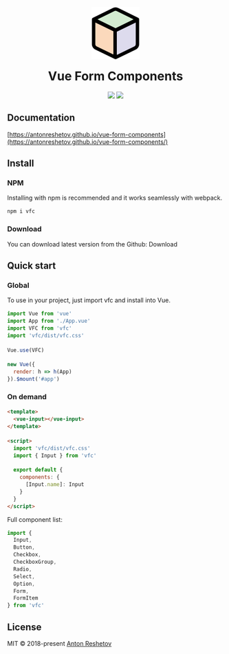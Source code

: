 <p align="center">
  <img src="./example/assets/logo.svg" style="margin-bottom: -20px">
</p>
<h1 align="center">Vue Form Components</h1>
<p align="center">
  <img src="https://img.shields.io/travis/antonreshetov/vue-form-components.svg">
  <img src="https://img.shields.io/github/license/antonreshetov/vue-form-components.svg">
</p>

## Documentation

[https://antonreshetov.github.io/vue-form-components](https://antonreshetov.github.io/vue-form-components/)

## Install

### NPM

Installing with npm is recommended and it works seamlessly with webpack.

```js
npm i vfc
```

### Download

You can download latest version from the Github: Download

## Quick start

### Global

To use in your project, just import vfc and install into Vue.

```js
import Vue from 'vue'
import App from './App.vue'
import VFC from 'vfc'
import 'vfc/dist/vfc.css'

Vue.use(VFC)

new Vue({
  render: h => h(App)
}).$mount('#app')
```

### On demand

```html
<template>
  <vue-input></vue-input>
</template>

<script>
  import 'vfc/dist/vfc.css'
  import { Input } from 'vfc'

  export default {
    components: {
      [Input.name]: Input
    }
  }
</script>
```

Full component list:

```js
import {
  Input,
  Button,
  Checkbox,
  CheckboxGroup,
  Radio,
  Select,
  Option,
  Form,
  FormItem
} from 'vfc'
```

## License

MIT © 2018-present [Anton Reshetov](http://antonreshetov.com)
